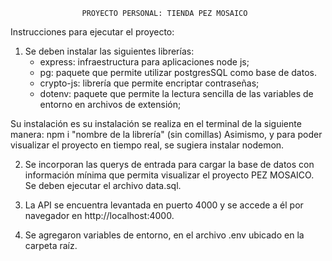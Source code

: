                     PROYECTO PERSONAL: TIENDA PEZ MOSAICO

Instrucciones para ejecutar el proyecto:

1) Se deben instalar las siguientes librerías: 
    - express: infraestructura para aplicaciones node js;
    - pg: paquete que permite utilizar postgresSQL como base de datos.
    - crypto-js: librería que permite encriptar contraseñas; 
    - dotenv: paquete que permite la lectura sencilla de las variables de entorno en archivos de extensión;
    

Su instalación es su instalación se realiza en el terminal de la siguiente manera: npm i "nombre de la librería" (sin comillas) Asimismo, y para poder visualizar el proyecto en tiempo real, se sugiera instalar nodemon.

2) Se incorporan las querys de entrada para cargar la base de datos con información mínima que permita visualizar el proyecto PEZ MOSAICO. Se deben ejecutar el archivo data.sql.

3) La API se encuentra levantada en puerto 4000 y se accede a él por navegador en http://localhost:4000.

4) Se agregaron variables de entorno, en el archivo .env ubicado en la carpeta raíz.